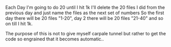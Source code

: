 Each Day I'm going to do 20 until I hit 1k
I'll delete the 20 files I did from the previous day and just name the files as the next set of numbers
So the first day there will be 20 files "1-20", day 2 there will be 20 files "21-40" and so on till I hit 1k.

The purpose of this is not to give myself carpale tunnel but rather to get the code so engrained that it becomes automatic..